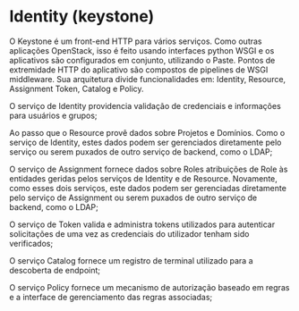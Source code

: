 # Identity (keystone)
O Keystone é um front-end HTTP para vários serviços. Como outras aplicações OpenStack, isso é feito usando interfaces python WSGI e os aplicativos são configurados em conjunto, utilizando o Paste. Pontos de extremidade HTTP do aplicativo são compostos de pipelines de WSGI middleware. Sua arquitetura divide funcionalidades em: Identity, Resource, Assignment Token, Catalog e Policy.

O serviço de Identity providencia validação de credenciais e informações para usuários e grupos;

Ao passo que o Resource provê dados sobre Projetos e Domínios. Como o serviço de Identity, estes dados podem ser gerenciados diretamente pelo serviço ou serem puxados de outro serviço de backend, como o LDAP;

O serviço de Assignment fornece dados sobre Roles atribuições de Role às entidades geridas pelos serviços de Identity e de Resource. Novamente, como esses dois serviços, este dados podem ser gerenciadas diretamente pelo serviço de Assignment ou serem puxados de outro serviço de backend, como o LDAP;

O serviço de Token valida e administra tokens utilizados para autenticar solicitações de uma vez as credenciais do utilizador tenham sido verificados;

O serviço Catalog fornece um registro de terminal utilizado para a descoberta de endpoint;

O serviço Policy fornece um mecanismo de autorização baseado em regras e a interface de gerenciamento das regras associadas;

